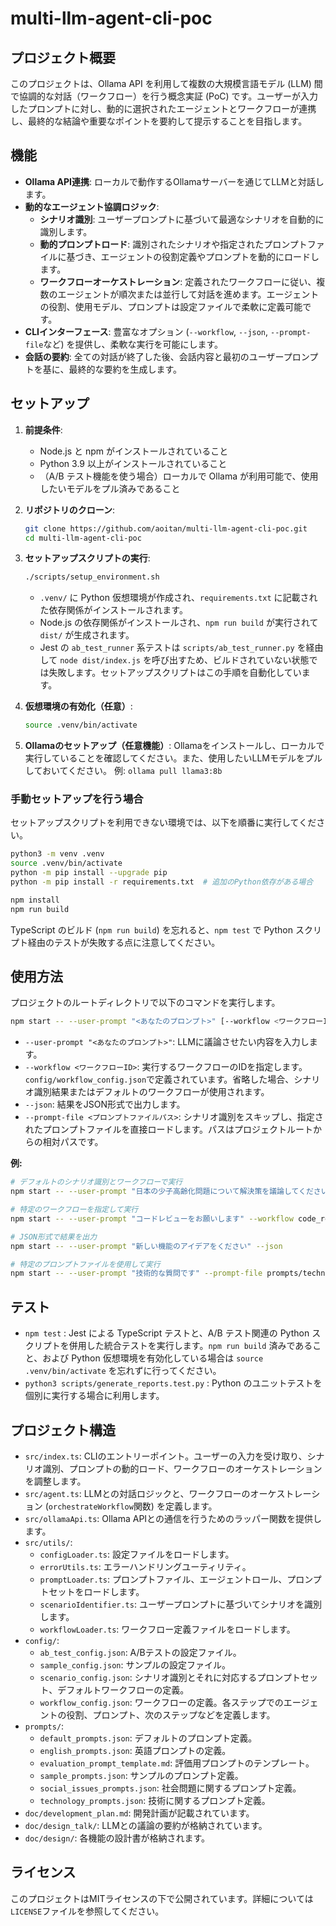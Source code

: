 # multi-llm-agent-cli-poc

## プロジェクト概要

このプロジェクトは、Ollama API を利用して複数の大規模言語モデル (LLM) 間で協調的な対話（ワークフロー）を行う概念実証 (PoC) です。ユーザーが入力したプロンプトに対し、動的に選択されたエージェントとワークフローが連携し、最終的な結論や重要なポイントを要約して提示することを目指します。

## 機能

-   **Ollama API連携**: ローカルで動作するOllamaサーバーを通じてLLMと対話します。
-   **動的なエージェント協調ロジック**:
    -   **シナリオ識別**: ユーザープロンプトに基づいて最適なシナリオを自動的に識別します。
    -   **動的プロンプトロード**: 識別されたシナリオや指定されたプロンプトファイルに基づき、エージェントの役割定義やプロンプトを動的にロードします。
    -   **ワークフローオーケストレーション**: 定義されたワークフローに従い、複数のエージェントが順次または並行して対話を進めます。エージェントの役割、使用モデル、プロンプトは設定ファイルで柔軟に定義可能です。
-   **CLIインターフェース**: 豊富なオプション (`--workflow`, `--json`, `--prompt-file`など) を提供し、柔軟な実行を可能にします。
-   **会話の要約**: 全ての対話が終了した後、会話内容と最初のユーザープロンプトを基に、最終的な要約を生成します。

## セットアップ

1.  **前提条件**:
    - Node.js と npm がインストールされていること
    - Python 3.9 以上がインストールされていること
    - （A/B テスト機能を使う場合）ローカルで Ollama が利用可能で、使用したいモデルをプル済みであること

2.  **リポジトリのクローン**:
    ```bash
    git clone https://github.com/aoitan/multi-llm-agent-cli-poc.git
    cd multi-llm-agent-cli-poc
    ```

3.  **セットアップスクリプトの実行**:
    ```bash
    ./scripts/setup_environment.sh
    ```
    - `.venv/` に Python 仮想環境が作成され、`requirements.txt` に記載された依存関係がインストールされます。
    - Node.js の依存関係がインストールされ、`npm run build` が実行されて `dist/` が生成されます。
    - Jest の `ab_test_runner` 系テストは `scripts/ab_test_runner.py` を経由して `node dist/index.js` を呼び出すため、ビルドされていない状態では失敗します。セットアップスクリプトはこの手順を自動化しています。

4.  **仮想環境の有効化（任意）**:
    ```bash
    source .venv/bin/activate
    ```

5.  **Ollamaのセットアップ（任意機能）**:
    Ollamaをインストールし、ローカルで実行していることを確認してください。また、使用したいLLMモデルをプルしておいてください。
    例: `ollama pull llama3:8b`

### 手動セットアップを行う場合

セットアップスクリプトを利用できない環境では、以下を順番に実行してください。

```bash
python3 -m venv .venv
source .venv/bin/activate
python -m pip install --upgrade pip
python -m pip install -r requirements.txt  # 追加のPython依存がある場合

npm install
npm run build
```

TypeScript のビルド (`npm run build`) を忘れると、`npm test` で Python スクリプト経由のテストが失敗する点に注意してください。

## 使用方法

プロジェクトのルートディレクトリで以下のコマンドを実行します。

```bash
npm start -- --user-prompt "<あなたのプロンプト>" [--workflow <ワークフローID>] [--json] [--prompt-file <プロンプトファイルパス>]
```

-   `--user-prompt "<あなたのプロンプト>"`: LLMに議論させたい内容を入力します。
-   `--workflow <ワークフローID>`: 実行するワークフローのIDを指定します。`config/workflow_config.json`で定義されています。省略した場合、シナリオ識別結果またはデフォルトのワークフローが使用されます。
-   `--json`: 結果をJSON形式で出力します。
-   `--prompt-file <プロンプトファイルパス>`: シナリオ識別をスキップし、指定されたプロンプトファイルを直接ロードします。パスはプロジェクトルートからの相対パスです。

**例:**

```bash
# デフォルトのシナリオ識別とワークフローで実行
npm start -- --user-prompt "日本の少子高齢化問題について解決策を議論してください"

# 特定のワークフローを指定して実行
npm start -- --user-prompt "コードレビューをお願いします" --workflow code_review_and_refactor

# JSON形式で結果を出力
npm start -- --user-prompt "新しい機能のアイデアをください" --json

# 特定のプロンプトファイルを使用して実行
npm start -- --user-prompt "技術的な質問です" --prompt-file prompts/technology_prompts.json
```

## テスト

- `npm test` : Jest による TypeScript テストと、A/B テスト関連の Python スクリプトを併用した統合テストを実行します。`npm run build` 済みであること、および Python 仮想環境を有効化している場合は `source .venv/bin/activate` を忘れずに行ってください。
- `python3 scripts/generate_reports.test.py` : Python のユニットテストを個別に実行する場合に利用します。

## プロジェクト構造

-   `src/index.ts`: CLIのエントリーポイント。ユーザーの入力を受け取り、シナリオ識別、プロンプトの動的ロード、ワークフローのオーケストレーションを調整します。
-   `src/agent.ts`: LLMとの対話ロジックと、ワークフローのオーケストレーション (`orchestrateWorkflow`関数) を定義します。
-   `src/ollamaApi.ts`: Ollama APIとの通信を行うためのラッパー関数を提供します。
-   `src/utils/`:
    -   `configLoader.ts`: 設定ファイルをロードします。
    -   `errorUtils.ts`: エラーハンドリングユーティリティ。
    -   `promptLoader.ts`: プロンプトファイル、エージェントロール、プロンプトセットをロードします。
    -   `scenarioIdentifier.ts`: ユーザープロンプトに基づいてシナリオを識別します。
    -   `workflowLoader.ts`: ワークフロー定義ファイルをロードします。
-   `config/`:
    -   `ab_test_config.json`: A/Bテストの設定ファイル。
    -   `sample_config.json`: サンプルの設定ファイル。
    -   `scenario_config.json`: シナリオ識別とそれに対応するプロンプトセット、デフォルトワークフローの定義。
    -   `workflow_config.json`: ワークフローの定義。各ステップでのエージェントの役割、プロンプト、次のステップなどを定義します。
-   `prompts/`:
    -   `default_prompts.json`: デフォルトのプロンプト定義。
    -   `english_prompts.json`: 英語プロンプトの定義。
    -   `evaluation_prompt_template.md`: 評価用プロンプトのテンプレート。
    -   `sample_prompts.json`: サンプルのプロンプト定義。
    -   `social_issues_prompts.json`: 社会問題に関するプロンプト定義。
    -   `technology_prompts.json`: 技術に関するプロンプト定義。
-   `doc/development_plan.md`: 開発計画が記載されています。
-   `doc/design_talk/`: LLMとの議論の要約が格納されています。
-   `doc/design/`: 各機能の設計書が格納されます。

## ライセンス

このプロジェクトはMITライセンスの下で公開されています。詳細については`LICENSE`ファイルを参照してください。
